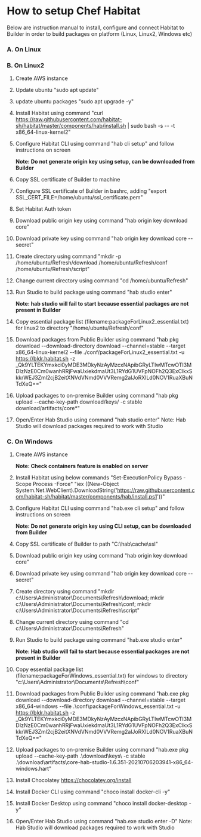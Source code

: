# How to setup Chef Habitat

Below are instruction manual to install, configure and connect Habitat to Builder in order to build packages on platform (Linux, Linux2, Windows etc)

### A. On Linux

### B. On Linux2

1. Create AWS instance
2. Update ubuntu "sudo apt update"
3. update ubuntu packages "sudo apt upgrade -y"
4. Install Habitat using command "curl https://raw.githubusercontent.com/habitat-sh/habitat/master/components/hab/install.sh | sudo bash -s -- -t x86_64-linux-kernel2"
5. Configure Habitat CLI using command "hab cli setup" and follow instructions on screen

   **Note: Do not generate origin key using setup, can be downloaded from Builder**

4. Copy SSL certificate of Builder to machine
5. Configure SSL certificate of Builder in bashrc, adding "export SSL_CERT_FILE=/home/ubuntu/ssl_certificate.pem"
6. Set Habitat Auth token
7. Download public origin key using command "hab origin key download core"
8. Download private key using command "hab origin key download core --secret"
9. Create directory using command "mkdir -p /home/ubuntu/Refresh/download /home/ubuntu/Refresh/conf /home/ubuntu/Refresh/script"
10. Change current directory using command "cd /home/ubuntu/Refresh"
11. Run Studio to build package using command "hab studio enter"

      **Note: hab studio will fail to start because essential packages are not present in Builder**

11. Copy essential package list (filename:packageForLinux2_essential.txt) for linux2 to directory "/home/ubuntu/Refresh/conf"
12. Download packages from Public Builder using command "hab pkg download --download-directory download --channel=stable --target x86_64-linux-kernel2 --file ./conf/packageForLinux2_essential.txt -u https://bldr.habitat.sh -z _Qk9YLTEKYmxkci0yMDE3MDkyNzAyMzcxNApibGRyLTIwMTcwOTI3MDIzNzE0Cm0wanhRRjFwaUxiekdmaUt3L1RYdG1UVFpNOFh2Q3ExClkxSkkrWEJ3Zml2cjB2eitXNVdVNmd0VVVRemg2alJoRXlLd0NOV1RuaXBuNTdXeQ=="
13. Upload packages to on-premise Builder using command "hab pkg upload --cache-key-path download/keys/ -c stable download/artifacts/core*"
14. Open/Enter Hab Studio using command "hab studio enter"
      Note: Hab Studio will download packages required to work with Studio

### C. On Windows

1. Create AWS instance

   **Note: Check containers feature is enabled on server**

2. Install Habitat using below commands
   "Set-ExecutionPolicy Bypass -Scope Process -Force"
   "iex ((New-Object System.Net.WebClient).DownloadString('https://raw.githubusercontent.com/habitat-sh/habitat/master/components/hab/install.ps1'))"
3. Configure Habitat CLI using command "hab.exe cli setup" and follow instructions on screen

   **Note: Do not generate origin key using CLI setup, can be downloaded from Builder**
   
4. Copy SSL certificate of Builder to path "C:\hab\cache\ssl"
5. Download public origin key using command "hab origin key download core"
6. Download private key using command "hab origin key download core --secret"
7. Create directory using command "mkdir c:\Users\Administrator\Documents\Refresh\download; mkdir c:\Users\Administrator\Documents\Refresh\conf; mkdir c:\Users\Administrator\Documents\Refresh\script"
8. Change current directory using command "cd c:\Users\Administrator\Documents\Refresh"
9. Run Studio to build package using command "hab.exe studio enter"

      **Note: Hab studio will fail to start because essential packages are not present in Builder**

10. Copy essential package list (filename:packageForWindows_essential.txt) for windows to directory "c:\Users\Administrator\Documents\Refresh\conf"
11. Download packages from Public Builder using command "hab.exe pkg download --download-directory download --channel=stable --target x86_64-windows --file .\conf\packageForWindows_essential.txt -u https://bldr.habitat.sh -z _Qk9YLTEKYmxkci0yMDE3MDkyNzAyMzcxNApibGRyLTIwMTcwOTI3MDIzNzE0Cm0wanhRRjFwaUxiekdmaUt3L1RYdG1UVFpNOFh2Q3ExClkxSkkrWEJ3Zml2cjB2eitXNVdVNmd0VVVRemg2alJoRXlLd0NOV1RuaXBuNTdXeQ=="
12. Upload packages to on-premise Builder using command "hab.exe pkg upload --cache-key-path .\download\keys\ -c stable .\download\artifacts\core-hab-studio-1.6.351-20210706203941-x86_64-windows.hart"
13. Install Chocolatey https://chocolatey.org/install
14. Install Docker CLI using command "choco install docker-cli -y"
15. Install Docker Desktop using command "choco install docker-desktop -y"
16. Open/Enter Hab Studio using command "hab.exe studio enter -D"
      Note: Hab Studio will download packages required to work with Studio
